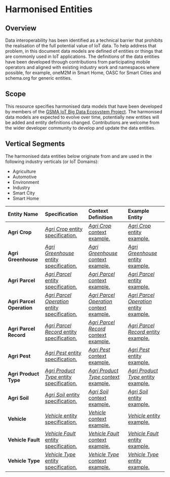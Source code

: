 # Harmonised Entities

## Overview

Data interoperability has been identified as a technical barrier that prohibits the realisation of the full potential value of IoT data.
To help address that problem, in this document data models are defined of entities or things that are commonly used in IoT applications.
The definitions of the data entities have been developed through contributions from participating mobile operators and aligned with existing industry work and namespaces where possible,
for example, oneM2M in Smart Home, OASC for Smart Cities and schema.org for generic entities.

## Scope

This resource specifies harmonised data models that have been developed by members of the [GSMA IoT Big Data Ecosystem Project](https://www.gsma.com/iot/iot-big-data/).
The harmonised data models are expected to evolve over time, potentially new entities will be added and entity definitions changed.
Contributions are welcome from the wider developer community to develop and update the data entities.

## Vertical Segments

The harmonised data entities below originate from and are used in the following industry verticals (or IoT Domains):

* Agriculture
* Automotive
* Environment
* Industry
* Smart City
* Smart Home

| Entity Name | Specification | Context Definition | Example Entity |
|:--- |:--- |:--- |:--- |
| **Agri Crop** | [*Agri Crop* entity specification.](definitions/Agri-Crop.md) | [*Agri Crop* context example.](examples/Agri-Crop-context.jsonld) | [*Agri Crop* entity example.](examples/Agri-Crop.jsonld) |
| **Agri Greenhouse** | [*Agri Greenhouse* entity specification.](definitions/Agri-Greenhouse.md) | [*Agri Greenhouse* context example.](examples/Agri-Greenhouse-context.jsonld) | [*Agri Greenhouse* entity example.](examples/Agri-Greenhouse.jsonld) |
| **Agri Parcel** | [*Agri Parcel* entity specification.](definitions/Agri-Parcel.md) | [*Agri Parcel* context example.](examples/Agri-Parcel-context.jsonld) | [*Agri Parcel* entity example.](examples/Agri-Parcel.jsonld) |
| **Agri Parcel Operation** | [*Agri Parcel Operation* entity specification.](definitions/Agri-Parcel-Operation.md) | [*Agri Parcel Operation* context example.](examples/Agri-Parcel-Operation-context.jsonld) | [*Agri Parcel Operation* entity example.](examples/Agri-Parcel-Operation.jsonld) |
| **Agri Parcel Record** | [*Agri Parcel Record* entity specification.](definitions/Agri-Parcel-Record.md) | [*Agri Parcel Record* context example.](examples/Agri-Parcel-Record-context.jsonld) | [*Agri Parcel Record* entity example.](examples/Agri-Parcel-Record.jsonld) |
| **Agri Pest** | [*Agri Pest* entity specification.](definitions/Agri-Pest.md) | [*Agri Pest* context example.](examples/Agri-Pest-context.jsonld) | [*Agri Pest* entity example.](examples/Agri-Pest.jsonld) |
| **Agri Product Type** | [*Agri Product Type* entity specification.](definitions/Agri-Product-Type.md) | [*Agri Product Type* context example.](examples/Agri-Product-Type-context.jsonld) | [*Agri Product Type* entity example.](examples/Agri-Product-Type.jsonld) |
| **Agri Soil** | [*Agri Soil* entity specification.](definitions/Agri-Soil.md) | [*Agri Soil* context example.](examples/Agri-Soil-context.jsonld) | [*Agri Soil* entity example.](examples/Agri-Soil.jsonld) |
| **Vehicle** | [*Vehicle* entity specification.](definitions/Vehicle.md) | [*Vehicle* context example.](examples/Vehicle-context.jsonld) | [*Vehicle* entity example.](examples/Vehicle.jsonld) |
| **Vehicle Fault** | [*Vehicle Fault* entity specification.](definitions/Vehicle-Fault.md) | [*Vehicle Fault* context example.](examples/Vehicle-Fault-context.jsonld) | [*Vehicle Fault* entity example.](examples/Vehicle-Fault.jsonld) |
| **Vehicle Type** | [*Vehicle Type* entity specification.](definitions/Vehicle-Type.md) | [*Vehicle Type* context example.](examples/Vehicle-Type-context.jsonld) | [*Vehicle Type* entity example.](examples/Vehicle-Type.jsonld) |

